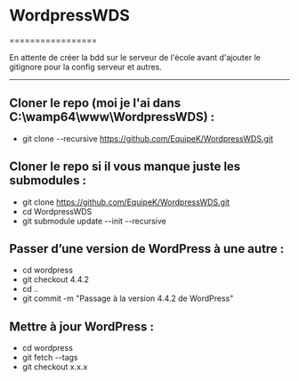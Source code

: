 # WordpressWDS
=================

En attente de créer la bdd sur le serveur de l'école avant d'ajouter le gitignore pour la config serveur et autres.

--------
Cloner le repo (moi je l'ai dans C:\wamp64\www\WordpressWDS) :
--------
* git clone --recursive https://github.com/EquipeK/WordpressWDS.git

Cloner le repo si il vous manque juste les submodules :
--------
* git clone https://github.com/EquipeK/WordpressWDS.git
* cd WordpressWDS
* git submodule update --init --recursive

Passer d’une version de WordPress à une autre :
--------
* cd wordpress
* git checkout 4.4.2
* cd ..
* git commit -m "Passage à la version 4.4.2 de WordPress"
    
Mettre à jour WordPress :
--------
* cd wordpress
* git fetch --tags
* git checkout x.x.x
